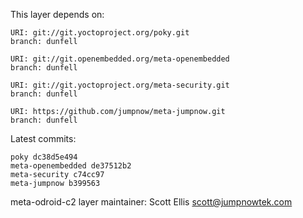 This layer depends on:

    URI: git://git.yoctoproject.org/poky.git
    branch: dunfell

    URI: git://git.openembedded.org/meta-openembedded
    branch: dunfell

    URI: git://git.yoctoproject.org/meta-security.git
    branch: dunfell

    URI: https://github.com/jumpnow/meta-jumpnow.git
    branch: dunfell

Latest commits:

    poky dc38d5e494
    meta-openembedded de37512b2
    meta-security c74cc97
    meta-jumpnow b399563

meta-odroid-c2 layer maintainer: Scott Ellis <scott@jumpnowtek.com>
